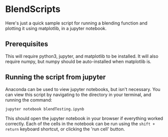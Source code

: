 # BlendScripts

Here's just a quick sample script for running a blending function and plotting it using matplotlib, in a jupyter notebook.

## Prerequisites

This will require python3, jupyter, and matplotlib to be installed. It will also require numpy, but numpy should be auto-installed when matplotlib is.

## Running the script from jupyter

Anaconda can be used to view jupyter notebooks, but isn't necessary. You can view this script by navigating to the directory in your terminal, and running the command:

`jupyter notebook blendTesting.ipynb`

This should open the jupyter notebook in your browser if everything worked correctly. Each of the cells in the notebook can be run using the `shift + return` keyboard shortcut, or clicking the 'run cell' button.
